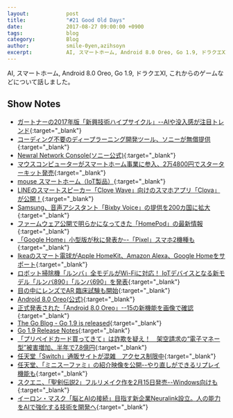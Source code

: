 ```yaml
---
layout:            post
title:             "#21 Good Old Days"
date:              2017-08-27 09:00:00 +0900
tags:              blog
category:          Blog
author:            smile-0yen,azihsoyn
excerpt:           AI, スマートホーム, Android 8.0 Oreo, Go 1.9, ドラクエXI, これからのゲームなどについて話しました。
---
```

AI, スマートホーム, Android 8.0 Oreo, Go 1.9, ドラクエXI, これからのゲームなどについて話しました。

## Show Notes
- [ガートナーの2017年版「新興技術ハイプサイクル」--AIや没入感が注目トレンド](https://japan.cnet.com/article/35105879/){:target="_blank"}
- [コーディング不要のディープラーニング開発ツール、ソニーが無償提供](http://www.itmedia.co.jp/news/articles/1708/17/news094.html){:target="_blank"}
- [Newral Network Console(ソニー公式)](https://dl.sony.com/ja/){:target="_blank"}
- [マウスコンピューターがスマートホーム事業に参入、2万4800円でスターターキット発売](http://internet.watch.impress.co.jp/docs/news/1076733.html){:target="_blank"}
- [mouse スマートホーム（IoT製品）](http://www.mouse-jp.co.jp/smarthome/){:target="_blank"}
- [LINEのスマートスピーカー「Clove Wave」向けのスマホアプリ「Clova」が公開！](https://robotstart.info/2017/08/24/line-clova-apps.html){:target="_blank"}
- [Samsung、音声アシスタント「Bixby Voice」の提供を200カ国に拡大](http://www.itmedia.co.jp/mobile/articles/1708/23/news046.html){:target="_blank"}
- [ファームウェア公開で明らかになってきた「HomePod」の最新情報](https://japan.cnet.com/article/35105745/2/){:target="_blank"}
- [「Google Home」小型版が秋に発表か--「Pixel」スマホ2機種も](https://japan.cnet.com/article/35106079/){:target="_blank"}
- [Ikeaのスマート電球がApple HomeKit、Amazon Alexa、Google Homeをサポート](http://jp.techcrunch.com/2017/08/11/20170810ikea-smart-lightbulbs-get-homekit-alexa-and-google-home-support/){:target="_blank"}
- [ロボット掃除機「ルンバ」全モデルがWi-Fiに対応！ IoTデバイスとなる新モデル「ルンバ890」「ルンバ690」を発表](https://robotstart.info/2017/08/03/roomba-wifi.html){:target="_blank"}
- [目の中にレンズでAR 臨床試験も開始](https://thinkit.co.jp/article/12538){:target="_blank"}
- [Android 8.0 Oreo(公式)](https://www.android.com/eclipse/){:target="_blank"}
- [正式発表された「Android 8.0 Oreo」--15の新機能を画像で確認](https://japan.cnet.com/article/35106273/){:target="_blank"}
- [The Go Blog - Go 1.9 is released](https://blog.golang.org/go1.9){:target="_blank"}
- [Go 1.9 Release Notes](https://golang.org/doc/go1.9){:target="_blank"}
- [「プリペイドカード買ってきて」は詐欺を疑え！　架空請求の“電子マネー型”被害増加、半年で7.8億円](http://internet.watch.impress.co.jp/docs/news/1076973.html){:target="_blank"}
- [任天堂「Switch」通販サイトが混雑　アクセス制限中](http://www.itmedia.co.jp/news/articles/1708/22/news094.html){:target="_blank"}
- [任天堂、「ミニスーファミ」の紹介映像を公開--やり直しができるリプレイ機能も](https://japan.cnet.com/article/35106112/){:target="_blank"}
- [スクエニ、「聖剣伝説2」フルリメイク作を2月15日発売--Windows向けも](https://japan.cnet.com/article/35106333/){:target="_blank"}
- [イーロン・マスク「脳とAIの接続」目指す新企業Neuralink設立。人の能力をAIで強化する技術を開発へ](http://japanese.engadget.com/2017/03/28/ai-neuralink-ai/){:target="_blank"}
